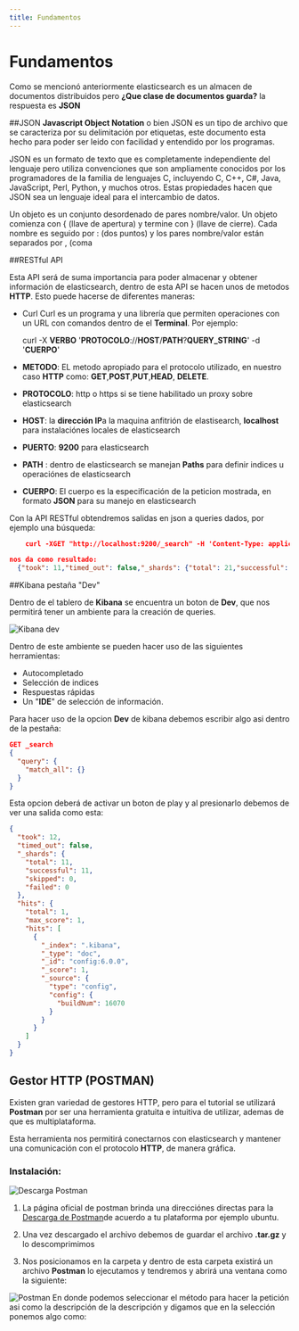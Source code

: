 ```yaml
---
title: Fundamentos
---
```


# Fundamentos

Como se mencionó anteriormente elasticsearch es un almacen de documentos distribuidos pero **¿Que clase de documentos guarda?** 
la respuesta es **JSON**

##JSON
**Javascript Object Notation** o bien JSON es un tipo de archivo que se caracteriza por su delimitación por etiquetas, este documento esta hecho para poder ser leido con facilidad y entendido por los programas.

JSON es un formato de texto que es completamente independiente del lenguaje pero utiliza convenciones que son ampliamente conocidos por los programadores de la familia de lenguajes C, incluyendo C, C++, C#, Java, JavaScript, Perl, Python, y muchos otros. Estas propiedades hacen que JSON sea un lenguaje ideal para el intercambio de datos.

Un objeto es un conjunto desordenado de pares nombre/valor. Un objeto comienza con { (llave de apertura) y termine con } (llave de cierre). Cada nombre es seguido por : (dos puntos) y los pares nombre/valor están separados por , (coma

##RESTful API

Esta API será de suma importancia para poder almacenar y obtener información de elasticsearch, dentro de esta API se hacen unos de metodos **HTTP**. Esto puede hacerse de diferentes maneras:
- Curl
Curl es un programa y una librería que permiten operaciones con un URL con comandos dentro de el **Terminal**.
Por ejemplo: 

    curl -X **VERBO** '**PROTOCOLO**://**HOST**/**PATH**?**QUERY_STRING**' -d '**CUERPO**'

- **METODO**: EL metodo apropiado para el protocolo utilizado, en nuestro caso **HTTP** como: **GET**,**POST**,**PUT**,**HEAD**, **DELETE**.
- **PROTOCOLO**: http o https si se tiene habilitado un proxy sobre elasticsearch
- **HOST**: la **dirección IP**a la maquina anfitrión de elastisearch, **localhost** para instalaciónes locales de elasticsearch
- **PUERTO**: **9200** para elasticsearch
- **PATH** : dentro de elasticsearch se manejan **Paths** para definir indices u operaciónes de elasticsearch
- **CUERPO**: El cuerpo es la especificación de la peticion mostrada, en formato **JSON** para su manejo en elasticsearch

Con la API RESTful obtendremos salidas en json a queries dados, por ejemplo una búsqueda:
``` json
    curl -XGET "http://localhost:9200/_search" -H 'Content-Type: application/json' -d' { "query": { "match_all": {} } }'
```
``` json
nos da como resultado:
  {"took": 11,"timed_out": false,"_shards": {"total": 21,"successful": 21,"skipped": 0,"failed": 0},"hits": {"total": 7,"max_score": 1,"hits": \[{..}]}
```
##Kibana pestaña "Dev"


Dentro de el tablero de **Kibana** se encuentra un boton de **Dev**, que nos permitirá tener un ambiente para la creación de queries.

![Kibana dev](https://www.elastic.co/guide/en/kibana/current/searchprofiler/images/gs2.png)

Dentro de este ambiente se pueden hacer uso de las siguientes herramientas:
- Autocompletado
- Selección de indices 
- Respuestas rápidas
- Un "**IDE**" de selección de información.

Para hacer uso de la opcion **Dev** de kibana debemos escribir algo asi dentro de la pestaña:
```json
GET _search
{
  "query": {
    "match_all": {}
  }
}
```
Esta opcion deberá de activar un boton de play y al presionarlo debemos de ver una salida como esta:

```json
{
  "took": 12,
  "timed_out": false,
  "_shards": {
    "total": 11,
    "successful": 11,
    "skipped": 0,
    "failed": 0
  },
  "hits": {
    "total": 1,
    "max_score": 1,
    "hits": [
      {
        "_index": ".kibana",
        "_type": "doc",
        "_id": "config:6.0.0",
        "_score": 1,
        "_source": {
          "type": "config",
          "config": {
            "buildNum": 16070
          }
        }
      }
    ]
  }
}
```
## Gestor HTTP (POSTMAN)

Existen gran variedad de gestores HTTP, pero para el tutorial se utilizará **Postman** por ser una herramienta gratuita e intuitiva de utilizar, ademas de que es multiplataforma.

Esta herramienta nos permitirá conectarnos con elasticsearch y mantener una comunicación con el protocolo **HTTP**, de manera gráfica.

### Instalación: 
![Descarga Postman](https://s3.amazonaws.com/postman-static-getpostman-com/postman-docs/59161734.png)
1. La página oficial de postman brinda una direcciónes directas para la [Descarga de Postman](https://www.getpostman.com/apps)de acuerdo a tu plataforma por ejemplo ubuntu.

2. Una vez descargado el archivo debemos de guardar el archivo **.tar.gz** y lo descomprimimos
3. Nos posicionamos en la carpeta y dentro de esta carpeta existirá un archivo **Postman** lo ejecutamos y tendremos y abrirá una ventana como la siguiente:

![Postman](https://www.getpostman.com/img/v2/homepage/express-api-development.png)
En donde podemos seleccionar el método para hacer la petición asi como la descripción de la descripción y digamos que en la selección ponemos algo como:
